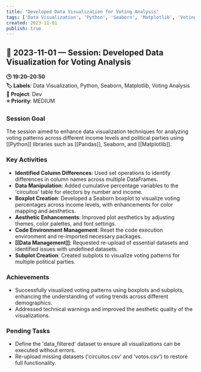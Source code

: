 ```yaml
---
title: "Developed Data Visualization for Voting Analysis"
tags: ['Data Visualization', 'Python', 'Seaborn', 'Matplotlib', 'Voting Analysis']
created: 2023-11-01
publish: true
---
```


## 📅 2023-11-01 — Session: Developed Data Visualization for Voting Analysis

**🕒 19:20–20:50**  
**🏷️ Labels**: Data Visualization, Python, Seaborn, Matplotlib, Voting Analysis  
**📂 Project**: Dev  
**⭐ Priority**: MEDIUM  


### Session Goal
The session aimed to enhance data visualization techniques for analyzing voting patterns across different income levels and political parties using [[Python]] libraries such as [[Pandas]], Seaborn, and [[Matplotlib]].

### Key Activities
- **Identified Column Differences**: Used set operations to identify differences in column names across multiple DataFrames.
- **Data Manipulation**: Added cumulative percentage variables to the 'circuitos' table for electors by number and income.
- **Boxplot Creation**: Developed a Seaborn boxplot to visualize voting percentages across income levels, with enhancements for color mapping and aesthetics.
- **Aesthetic Enhancements**: Improved plot aesthetics by adjusting themes, color palettes, and font settings.
- **Code Environment Management**: Reset the code execution environment and re-imported necessary packages.
- **[[Data Management]]**: Requested re-upload of essential datasets and identified issues with undefined datasets.
- **Subplot Creation**: Created subplots to visualize voting patterns for multiple political parties.

### Achievements
- Successfully visualized voting patterns using boxplots and subplots, enhancing the understanding of voting trends across different demographics.
- Addressed technical warnings and improved the aesthetic quality of the visualizations.

### Pending Tasks
- Define the 'data_filtered' dataset to ensure all visualizations can be executed without errors.
- Re-upload missing datasets ('circuitos.csv' and 'votos.csv') to restore full functionality.
